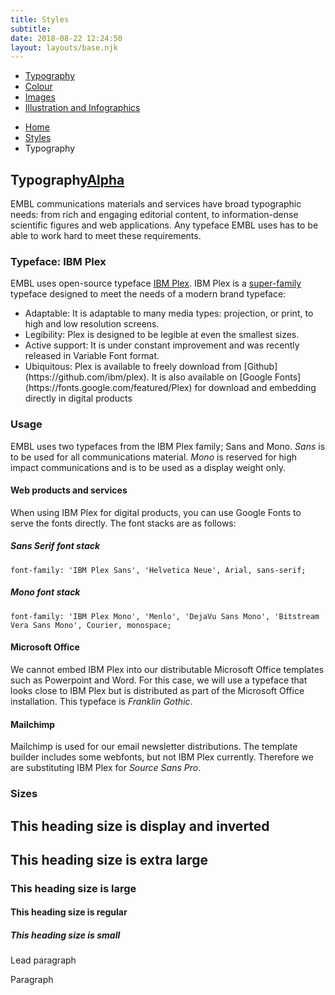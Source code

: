 ```yaml
---
title: Styles
subtitle:
date: 2018-08-22 12:24:50
layout: layouts/base.njk
---
```


<nav class="vf-navigation vf-navigation--main">
<ul class="vf-navigation__list | vf-list--inline">
<li class="vf-navigation__item vf-navigation__item--active"><a href="/styles/typography/" class="vf-navigation__link">Typography</a></li>
<li class="vf-navigation__item"><a href="/styles/colour/" class="vf-navigation__link">Colour</a></li>
<li class="vf-navigation__item"><a href="/styles/images/" class="vf-navigation__link">Images</a></li>
<li class="vf-navigation__item"><a href="/styles/illustration-and-infographics/" class="vf-navigation__link">Illustration and Infographics</a></li>
</ul>
</nav>

<nav class="vf-breadcrumbs" aria-label="Breadcrumb">
  <ul class="vf-breadcrumbs__list | vf-list vf-list--inline">
    <li class="vf-breadcrumbs__item">
      <a href="/" class="vf-breadcrumbs__link">Home</a>
    </li>
    <li class="vf-breadcrumbs__item">
      <a href="/styles/" class="vf-breadcrumbs__link">Styles</a>
    </li>
    <li class="vf-breadcrumbs__item">
      Typography
    </li>
  </ul>
</nav>

<section class="vf-intro | embl-grid embl-grid--has-centered-content">
<div><!-- empty --></div>
<div>
<h1 class="vf-intro__heading vf-intro__heading--has-tag">Typography<a href="" class="vf-badge vf-badge--primary vf-badge--phases">Alpha</a></h1>
<p class="vf-lede">EMBL communications materials and services have broad typographic needs: from rich and engaging editorial content, to information-dense scientific figures and web applications. Any typeface EMBL uses has to be able to work hard to meet these requirements.</p>
</div>
</section>


<section class="embl-grid embl-grid--has-centered-content">

<div></div>
<div class="vf-content">

### Typeface: IBM Plex

EMBL uses open-source typeface [IBM Plex](https://github.com/ibm/plex). IBM Plex is a [super-family](https://en.wikipedia.org/wiki/Font_superfamily) typeface designed to meet the needs of a modern brand typeface:

<ul class="vf-list vf-list--unordered">
<li class="vf-list__item">Adaptable: It is adaptable to many media types: projection, or print, to high and low resolution screens. </li>
<li class="vf-list__item">Legibility: Plex is designed to be legible at even the smallest sizes.</li>
<li class="vf-list__item">Active support: It is under constant improvement and was recently released in Variable Font format. </li>
<li class="vf-list__item">Ubiquitous: Plex is available to freely download from [Github](https://github.com/ibm/plex). It is also available on [Google Fonts](https://fonts.google.com/featured/Plex) for download and embedding directly in digital products</li>
</ul>

### Usage


EMBL uses two typefaces from the IBM Plex family; Sans and Mono. *Sans* is to be used for all communications material. *Mono* is reserved for high impact communications and is to be used as a display weight only.

#### Web products and services

When using IBM Plex for digital products, you can use Google Fonts to serve the fonts directly. The font stacks are as follows:



##### Sans Serif font stack

```
font-family: 'IBM Plex Sans', 'Helvetica Neue', Arial, sans-serif;
```



##### Mono font stack
```
font-family: 'IBM Plex Mono', 'Menlo', 'DejaVu Sans Mono', 'Bitstream Vera Sans Mono', Courier, monospace;
```

#### Microsoft Office

We cannot embed IBM Plex into our distributable Microsoft Office templates such as Powerpoint and Word. For this case, we will use a typeface that looks close to IBM Plex but is distributed as part of the Microsoft Office installation. This typeface is *Franklin Gothic*.

#### Mailchimp
Mailchimp is used for our email newsletter distributions. The template builder includes some webfonts, but not IBM Plex currently. Therefore we are substituting IBM Plex for *Source Sans Pro*.

</div>
</section>

<section class="embl-grid embl-grid--has-centered-content">
<div></div>
<div>

<h3 class="vf-text vf-text--heading-l">Sizes</h3>

<h1 class="vf-text vf-text--heading-xl vf-text--invert">This heading size is display and inverted</h1>
<h2 class="vf-text vf-text--heading-xl">This heading size is extra large</h2>
<h3 class="vf-text vf-text--heading-l">This heading size is large</h3>
<h4 class="vf-text vf-text--heading-r">This heading size is regular</h4>
<h5 class="vf-text vf-text--heading-s">This heading size is small</h5>
<p>Lead paragraph</p>
<p>Paragraph</p>
</div>
</section>
